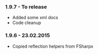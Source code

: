 ### 1.9.7 - To release
* Added some xml docs
* Code cleanup

### 1.9.6 - 23.02.2015
* Copied reflection helpers from FSharpx